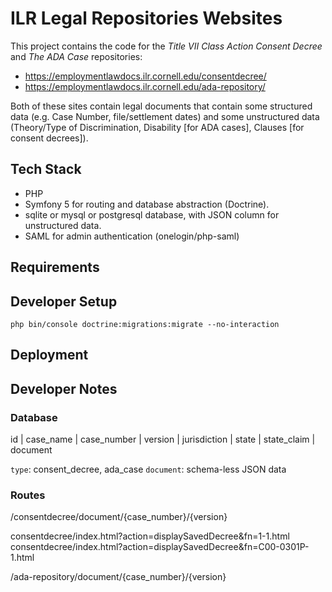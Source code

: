 # ILR Legal Repositories Websites

This project contains the code for the _Title VII Class Action Consent Decree_ and _The ADA Case_ repositories:

- https://employmentlawdocs.ilr.cornell.edu/consentdecree/
- https://employmentlawdocs.ilr.cornell.edu/ada-repository/

Both of these sites contain legal documents that contain some structured data (e.g. Case Number, file/settlement dates) and some unstructured data (Theory/Type of Discrimination, Disability [for ADA cases], Clauses [for consent decrees]).

## Tech Stack

- PHP
- Symfony 5 for routing and database abstraction (Doctrine).
- sqlite or mysql or postgresql database, with JSON column for unstructured data.
- SAML for admin authentication (onelogin/php-saml)

## Requirements

## Developer Setup

```
php bin/console doctrine:migrations:migrate --no-interaction
```

## Deployment


## Developer Notes

### Database

id | case_name | case_number | version | jurisdiction | state | state_claim | document

`type`: consent_decree, ada_case
`document`: schema-less JSON data

### Routes

/consentdecree/document/{case_number}/{version}

consentdecree/index.html?action=displaySavedDecree&fn=1-1.html
consentdecree/index.html?action=displaySavedDecree&fn=C00-0301P-1.html

/ada-repository/document/{case_number}/{version}
